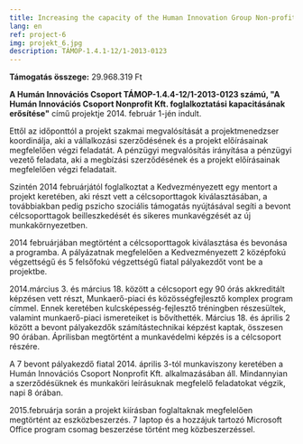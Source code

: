 ```yaml
---
title: Increasing the capacity of the Human Innovation Group Non-profit Ltd.
lang: en
ref: project-6
img: projekt_6.jpg
description: TÁMOP-1.4.1-12/1-2013-0123
---
```


__Támogatás összege:__ 29.968.319 Ft

__A Humán Innovációs Csoport TÁMOP-1.4.4-12/1-2013-0123 számú, "A Humán Innovációs Csoport Nonprofit Kft. foglalkoztatási kapacitásának erősítése"__ című projektje 2014. február 1-jén indult.

Ettől az időponttól a projekt szakmai megvalósítását a projektmenedzser koordinálja, aki a vállalkozási szerződésének és a projekt előírásainak megfelelően végzi feladatát. A pénzügyi megvalósítás irányítása a pénzügyi vezető feladata, aki a megbízási szerződésének és a projekt előírásainak megfelelően végzi feladatait.

Szintén 2014 februárjától foglalkoztat a Kedvezményezett egy mentort a projekt keretében, aki részt vett a célcsoporttagok kiválasztásában, a továbbiakban pedig pszicho szociális támogatás nyújtásával segíti a bevont célcsoporttagok beilleszkedését és sikeres munkavégzését az új munkakörnyezetben.

2014 februárjában megtörtént a célcsoporttagok kiválasztása és bevonása a programba. A pályázatnak megfelelően a Kedvezményezett 2 középfokú végzettségű és 5 felsőfokú végzettségű fiatal pályakezdőt vont be a projektbe.

2014.március 3. és március 18. között a célcsoport egy 90 órás akkreditált képzésen vett részt, Munkaerő-piaci és közösségfejlesztő komplex program címmel. Ennek keretében kulcsképesség-fejlesztő tréningben részesültek, valamint munkaerő-piaci ismereteiket is bővíthették. Március 18. és április 2 között a bevont pályakezdők számítástechnikai képzést kaptak, összesen 90 órában. Áprilisban megtörtént a munkavédelmi képzés is a célcsoport részére.

A 7 bevont pályakezdő fiatal 2014. április 3-tól munkaviszony keretében a Humán Innovációs Csoport Nonprofit Kft. alkalmazásában áll. Mindannyian a szerződésüknek és munkaköri leírásuknak megfelelő feladatokat végzik, napi 8 órában.

2015.februárja során a projekt kiírásban foglaltaknak megfelelően megtörtént az eszközbeszerzés. 7 laptop és a hozzájuk tartozó Microsoft Office program csomag beszerzése történt meg közbeszerzéssel.
